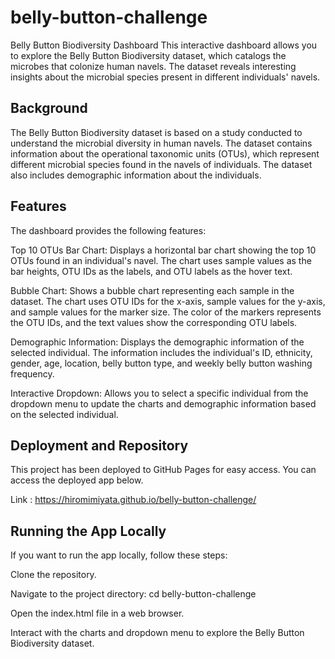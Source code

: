 # belly-button-challenge

Belly Button Biodiversity Dashboard
This interactive dashboard allows you to explore the Belly Button Biodiversity dataset, which catalogs the microbes that colonize human navels. The dataset reveals interesting insights about the microbial species present in different individuals' navels.

## Background
The Belly Button Biodiversity dataset is based on a study conducted to understand the microbial diversity in human navels. The dataset contains information about the operational taxonomic units (OTUs), which represent different microbial species found in the navels of individuals. The dataset also includes demographic information about the individuals.

## Features
The dashboard provides the following features:

Top 10 OTUs Bar Chart: Displays a horizontal bar chart showing the top 10 OTUs found in an individual's navel. The chart uses sample values as the bar heights, OTU IDs as the labels, and OTU labels as the hover text.

Bubble Chart: Shows a bubble chart representing each sample in the dataset. The chart uses OTU IDs for the x-axis, sample values for the y-axis, and sample values for the marker size. The color of the markers represents the OTU IDs, and the text values show the corresponding OTU labels.

Demographic Information: Displays the demographic information of the selected individual. The information includes the individual's ID, ethnicity, gender, age, location, belly button type, and weekly belly button washing frequency.

Interactive Dropdown: Allows you to select a specific individual from the dropdown menu to update the charts and demographic information based on the selected individual.

## Deployment and Repository
This project has been deployed to GitHub Pages for easy access. You can access the deployed app below.

Link : https://hiromimiyata.github.io/belly-button-challenge/

## Running the App Locally
If you want to run the app locally, follow these steps:

Clone the repository.

Navigate to the project directory: cd belly-button-challenge

Open the index.html file in a web browser.

Interact with the charts and dropdown menu to explore the Belly Button Biodiversity dataset.
